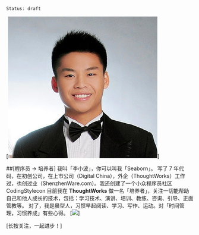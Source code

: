 ```
Status: draft
```

[![](./_image/avatar.jpg)]

##[程序员 -> 培养者]
我叫「李小波」，你可以叫我「Seaborn」。
写了 7 年代码，在初创公司，在上市公司（Digital China），外企（ThoughtWorks）工作过，也创过业（ShenzhenWare.com）。我还创建了一个小众程序员社区 CodingStylecon
目前我在 **ThoughtWorks** 做一名「培养者」，关注一切能帮助自己和他人成长的技术，包括：学习技术、演讲、培训、教练、咨询、引导、正面管教等。
对了，我是晨型人，习惯早起阅读、学习、写作、运动。对「时间管理，习惯养成」有些心得。
[![](./_image/2017-02-14-08-36-34.jpg)]

[长按关注，一起进步！]
